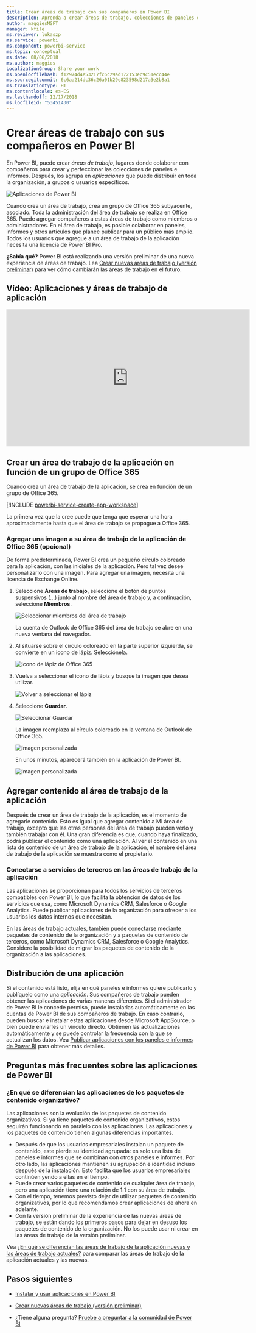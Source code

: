 ```yaml
---
title: Crear áreas de trabajo con sus compañeros en Power BI
description: Aprenda a crear áreas de trabajo, colecciones de paneles e informes creados para proporcionar métricas clave a su organización.
author: maggiesMSFT
manager: kfile
ms.reviewer: lukaszp
ms.service: powerbi
ms.component: powerbi-service
ms.topic: conceptual
ms.date: 08/06/2018
ms.author: maggies
LocalizationGroup: Share your work
ms.openlocfilehash: f12974d4e53217fc6c29ad172153ec9c51ecc44e
ms.sourcegitcommit: 6c6aa214dc36c26a01b29e823598d217a3e2b8a1
ms.translationtype: HT
ms.contentlocale: es-ES
ms.lasthandoff: 12/17/2018
ms.locfileid: "53451430"
---
```

# <a name="create-workspaces-with-your-colleagues-in-power-bi"></a>Crear áreas de trabajo con sus compañeros en Power BI

En Power BI, puede crear *áreas de trabajo*, lugares donde colaborar con compañeros para crear y perfeccionar las colecciones de paneles e informes. Después, los agrupa en *aplicaciones*  que puede distribuir en toda la organización, a grupos o usuarios específicos. 

![Aplicaciones de Power BI](media/service-create-workspaces/power-bi-apps-left-nav.png)

Cuando crea un área de trabajo, crea un grupo de Office 365 subyacente, asociado. Toda la administración del área de trabajo se realiza en Office 365. Puede agregar compañeros a estas áreas de trabajo como miembros o administradores. En el área de trabajo, es posible colaborar en paneles, informes y otros artículos que planee publicar para un público más amplio. Todos los usuarios que agregue a un área de trabajo de la aplicación necesita una licencia de Power BI Pro. 

**¿Sabía qué?** Power BI está realizando una versión preliminar de una nueva experiencia de áreas de trabajo. Lea [Crear nuevas áreas de trabajo (versión preliminar)](service-create-the-new-workspaces.md) para ver cómo cambiarán las áreas de trabajo en el futuro. 

## <a name="video-apps-and-app-workspaces"></a>Vídeo: Aplicaciones y áreas de trabajo de aplicación
<iframe width="640" height="360" src="https://www.youtube.com/embed/Ey5pyrr7Lk8?showinfo=0" frameborder="0" allowfullscreen></iframe>

## <a name="create-an-app-workspace-based-on-an-office-365-group"></a>Crear un área de trabajo de la aplicación en función de un grupo de Office 365

Cuando crea un área de trabajo de la aplicación, se crea en función de un grupo de Office 365.

[!INCLUDE [powerbi-service-create-app-workspace](./includes/powerbi-service-create-app-workspace.md)]

La primera vez que la cree puede que tenga que esperar una hora aproximadamente hasta que el área de trabajo se propague a Office 365. 

### <a name="add-an-image-to-your-office-365-app-workspace-optional"></a>Agregar una imagen a su área de trabajo de la aplicación de Office 365 (opcional)
De forma predeterminada, Power BI crea un pequeño círculo coloreado para la aplicación, con las iniciales de la aplicación. Pero tal vez desee personalizarlo con una imagen. Para agregar una imagen, necesita una licencia de Exchange Online.

1. Seleccione **Áreas de trabajo**, seleccione el botón de puntos suspensivos (...) junto al nombre del área de trabajo y, a continuación, seleccione **Miembros**. 
   
     ![Seleccionar miembros del área de trabajo](media/service-create-distribute-apps/power-bi-apps-workspace-members.png)
   
    La cuenta de Outlook de Office 365 del área de trabajo se abre en una nueva ventana del navegador.
2. Al situarse sobre el círculo coloreado en la parte superior izquierda, se convierte en un icono de lápiz. Selecciónela.
   
     ![Icono de lápiz de Office 365](media/service-create-distribute-apps/power-bi-apps-workspace-edit-image.png)
3. Vuelva a seleccionar el icono de lápiz y busque la imagen que desea utilizar.
   
     ![Volver a seleccionar el lápiz](media/service-create-distribute-apps/power-bi-apps-workspace-edit-group.png)

4. Seleccione **Guardar**.
   
     ![Seleccionar Guardar](media/service-create-distribute-apps/power-bi-apps-workspace-save-image.png)
   
    La imagen reemplaza al círculo coloreado en la ventana de Outlook de Office 365. 
   
     ![Imagen personalizada](media/service-create-distribute-apps/power-bi-apps-workspace-image-in-office-365.png)
   
    En unos minutos, aparecerá también en la aplicación de Power BI.
   
     ![Imagen personalizada](media/service-create-distribute-apps/power-bi-apps-image.png)

## <a name="add-content-to-your-app-workspace"></a>Agregar contenido al área de trabajo de la aplicación

Después de crear un área de trabajo de la aplicación, es el momento de agregarle contenido. Esto es igual que agregar contenido a Mi área de trabajo, excepto que las otras personas del área de trabajo pueden verlo y también trabajar con él. Una gran diferencia es que, cuando haya finalizado, podrá publicar el contenido como una aplicación. Al ver el contenido en una lista de contenido de un área de trabajo de la aplicación, el nombre del área de trabajo de la aplicación se muestra como el propietario.

### <a name="connect-to-third-party-services-in-app-workspaces"></a>Conectarse a servicios de terceros en las áreas de trabajo de la aplicación

Las aplicaciones se proporcionan para todos los servicios de terceros compatibles con Power BI, lo que facilita la obtención de datos de los servicios que usa, como Microsoft Dynamics CRM, Salesforce o Google Analytics. Puede publicar aplicaciones de la organización para ofrecer a los usuarios los datos internos que necesitan.

En las áreas de trabajo actuales, también puede conectarse mediante paquetes de contenido de la organización y a paquetes de contenido de terceros, como Microsoft Dynamics CRM, Salesforce o Google Analytics. Considere la posibilidad de migrar los paquetes de contenido de la organización a las aplicaciones.

## <a name="distribute-an-app"></a>Distribución de una aplicación

Si el contenido está listo, elija en qué paneles e informes quiere publicarlo y publíquelo como una *aplicación*. Sus compañeros de trabajo pueden obtener las aplicaciones de varias maneras diferentes. Si el administrador de Power BI le concede permiso, puede instalarlas automáticamente en las cuentas de Power BI de sus compañeros de trabajo. En caso contrario, pueden buscar e instalar estas aplicaciones desde Microsoft AppSource, o bien puede enviarles un vínculo directo. Obtienen las actualizaciones automáticamente y se puede controlar la frecuencia con la que se actualizan los datos. Vea [Publicar aplicaciones con los paneles e informes de Power BI](service-create-distribute-apps.md) para obtener más detalles.

## <a name="power-bi-apps-faq"></a>Preguntas más frecuentes sobre las aplicaciones de Power BI

### <a name="how-are-apps-different-from-organizational-content-packs"></a>¿En qué se diferencian las aplicaciones de los paquetes de contenido organizativo?
Las aplicaciones son la evolución de los paquetes de contenido organizativos. Si ya tiene paquetes de contenido organizativos, estos seguirán funcionando en paralelo con las aplicaciones. Las aplicaciones y los paquetes de contenido tienen algunas diferencias importantes. 

* Después de que los usuarios empresariales instalan un paquete de contenido, este pierde su identidad agrupada: es solo una lista de paneles e informes que se combinan con otros paneles e informes. Por otro lado, las aplicaciones mantienen su agrupación e identidad incluso después de la instalación. Esto facilita que los usuarios empresariales continúen yendo a ellas en el tiempo.
* Puede crear varios paquetes de contenido de cualquier área de trabajo, pero una aplicación tiene una relación de 1:1 con su área de trabajo. 
* Con el tiempo, tenemos previsto dejar de utilizar paquetes de contenido organizativos, por lo que recomendamos crear aplicaciones de ahora en adelante.  
* Con la versión preliminar de la experiencia de las nuevas áreas de trabajo, se están dando los primeros pasos para dejar en desuso los paquetes de contenido de la organización. No los puede usar ni crear en las áreas de trabajo de la versión preliminar.

Vea [¿En qué se diferencian las áreas de trabajo de la aplicación nuevas y las áreas de trabajo actuales?](service-create-the-new-workspaces.md#how-are-the-new-app-workspaces-different-from-current-app-workspaces) para comparar las áreas de trabajo de la aplicación actuales y las nuevas. 

## <a name="next-steps"></a>Pasos siguientes
* [Instalar y usar aplicaciones en Power BI](service-create-distribute-apps.md)
- [Crear nuevas áreas de trabajo (versión preliminar)](service-create-the-new-workspaces.md)
* ¿Tiene alguna pregunta? [Pruebe a preguntar a la comunidad de Power BI](http://community.powerbi.com/)
